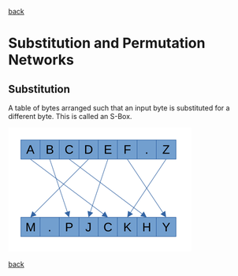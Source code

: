 [back](index.md)

# Substitution and Permutation Networks

## Substitution

A table of bytes arranged such that an input byte is substituted for a different
byte. This is called an S-Box.

![S Box](../images/sbox.png)


[back](index.md)
